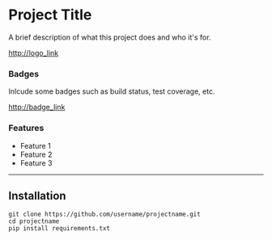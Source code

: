 # Project Title

A brief description of what this project does and who it's for.


<http://logo_link>

### Badges

Inlcude some badges such as build status, test coverage, etc.

<http://badge_link>

### Features

* Feature 1
* Feature 2
* Feature 3

----

## Installation



>

```
git clone https://github.com/username/projectname.git
cd projectname
pip install requirements.txt 
```
>
